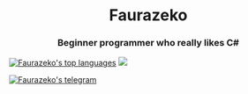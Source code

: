 <h1 align="center">Faurazeko</h1>
<h3 align="center">Beginner programmer who really likes C#</h3>

[![Faurazeko's top languages](https://github-readme-stats.vercel.app/api/top-langs/?username=faurazeko&layout=compact)](https://github.com/anuraghazra/github-readme-stats)
![](https://komarev.com/ghpvc/?username=faurazeko)

[![Faurazeko's telegram](https://img.shields.io/badge/Telegram-2CA5E0?style=for-the-badge&logo=telegram&logoColor=white)](https://t.me/Faurazeko)
